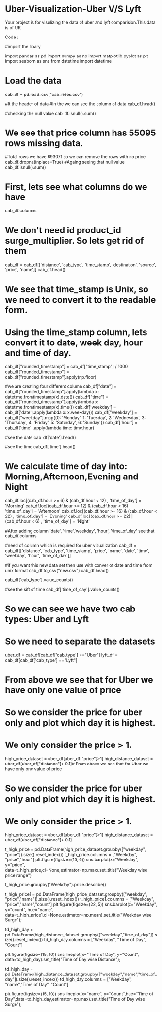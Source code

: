 # Uber-Visualization-Uber V/S Lyft
Your project is for visulizing the data of uber and lyft comparision.This data is of UK 

Code :

#import the libary

import pandas as pd
import numpy as np
import matplotlib.pyplot as plt
import seaborn as sns
from datetime import datetime


# Load the data 
cab_df = pd.read_csv("cab_rides.csv")


#It the header of data
#In the we can see the column of data
cab_df.head()


#checking the null value
cab_df.isnull().sum()


# We see that price column has 55095 rows missing data. 
#Total rows we have 693071 so we can remove the rows with no price.
cab_df.dropna(inplace=True)
#Againg seeing that null value
cab_df.isnull().sum()


# First, lets see what columns do we have
cab_df.columns


# We don't need    id    product_id    surge_multiplier. So lets get rid of them
cab_df = cab_df[['distance', 'cab_type', 'time_stamp', 'destination', 'source', 'price', 'name']]
cab_df.head()


# We see that time_stamp is Unix, so we need to convert it to the readable form.
# Using the time_stamp column, lets convert it to date, week day, hour and time of day.
cab_df["rounded_timestamp"] = cab_df["time_stamp"] / 1000
cab_df["rounded_timestamp"] = cab_df["rounded_timestamp"].apply(np.floor)



#we are creating four different column
cab_df["date"] = cab_df["rounded_timestamp"].apply(lambda x : datetime.fromtimestamp(x).date())
cab_df["time"] = cab_df["rounded_timestamp"].apply(lambda x: datetime.fromtimestamp(x).time())
cab_df['weekday'] = cab_df['date'].apply(lambda x: x.weekday())
cab_df["weekday"] = cab_df["weekday"].map({0: 'Monday', 1: 'Tuesday', 2: 'Wednesday', 3: 'Thursday', 4: 'Friday', 5: 'Saturday', 6: 'Sunday'})
cab_df['hour'] = cab_df['time'].apply(lambda time: time.hour)


#see the date
cab_df['date'].head()


#see the time
cab_df['time'].head()


# We calculate time of day into: Morning,Afternoon,Evening and Night
cab_df.loc[(cab_df.hour >= 6) & (cab_df.hour < 12) , 'time_of_day'] = 'Morning'
cab_df.loc[(cab_df.hour >= 12) & (cab_df.hour < 16) , 'time_of_day'] = 'Afternoon'
cab_df.loc[(cab_df.hour >= 16) & (cab_df.hour < 22) , 'time_of_day'] = 'Evening'
cab_df.loc[(cab_df.hour >= 22) | (cab_df.hour < 6) , 'time_of_day'] = 'Night'


#After adding  column 'date', 'time','weekday', 'hour', 'time_of_day' see that
cab_df.columns


#need of column which is required for uber visualization
cab_df = cab_df[['distance', 'cab_type', 'time_stamp', 'price', 'name', 'date', 'time', 'weekday', 'hour', 'time_of_day']]


#if you want this new data set then use with conver of date and time from unix format
cab_df.to_csv("new.csv")
cab_df.head()


cab_df['cab_type'].value_counts()


#see the sift of time 
cab_df['time_of_day'].value_counts()


# So we can see we have two cab types: Uber and Lyft
# So we need to separate the datasets
uber_df = cab_df[cab_df['cab_type'] =="Uber"]
lyft_df = cab_df[cab_df['cab_type'] =="Lyft"]


# From above we see that for Uber we have only one value of price
# So we consider the price for uber only and plot which day it is highest. 
# We only consider the price > 1.
high_price_dataset = uber_df[uber_df["price"]>1]
high_distance_dataset = uber_df[uber_df["distance"]> 0.1]# From above we see that for Uber we have only one value of price


# So we consider the price for uber only and plot which day it is highest. 
# We only consider the price > 1.
high_price_dataset = uber_df[uber_df["price"]>1]
high_distance_dataset = uber_df[uber_df["distance"]> 0.1]


t_high_price = pd.DataFrame(high_price_dataset.groupby(["weekday", "price"]).size().reset_index())
t_high_price.columns = ["Weekday", "price","hour"]
plt.figure(figsize=(15, 6))
sns.barplot(x="Weekday", y="price", data=t_high_price,ci=None,estimator=np.max).set_title("Weekday wise price range");


t_high_price.groupby("Weekday").price.describe()


t_high_price1 = pd.DataFrame(high_price_dataset.groupby(["weekday", "price","name"]).size().reset_index())
t_high_price1.columns = ["Weekday", "price","name","count"]
plt.figure(figsize=(22, 5))
sns.barplot(x="Weekday", y="count", hue="name", data=t_high_price1,ci=None,estimator=np.mean).set_title("Weekday wise Surge");


td_high_day = pd.DataFrame(high_distance_dataset.groupby(["weekday","time_of_day"]).size().reset_index())
td_high_day.columns = ["Weekday", "Time of Day", "Count"]


plt.figure(figsize=(15, 10))
sns.lineplot(x="Time of Day", y="Count", data=td_high_day).set_title("Time of Day wise Distance");


td_high_day = pd.DataFrame(high_distance_dataset.groupby(["weekday","name","time_of_day"]).size().reset_index())
td_high_day.columns = ["Weekday", "name","Time of Day", "Count"]


plt.figure(figsize=(15, 10))
sns.lineplot(x="name", y="Count",hue="Time of Day",data=td_high_day,estimator=np.max).set_title("Time of Day wise Surge");

